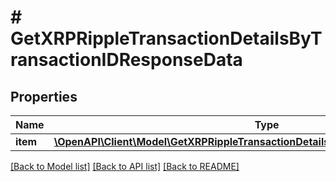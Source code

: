 # # GetXRPRippleTransactionDetailsByTransactionIDResponseData

## Properties

Name | Type | Description | Notes
------------ | ------------- | ------------- | -------------
**item** | [**\OpenAPI\Client\Model\GetXRPRippleTransactionDetailsByTransactionIDResponseItem**](GetXRPRippleTransactionDetailsByTransactionIDResponseItem.md) |  |

[[Back to Model list]](../../README.md#models) [[Back to API list]](../../README.md#endpoints) [[Back to README]](../../README.md)
